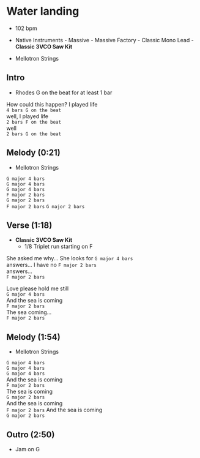 # Water landing

* 102 bpm

* Native Instruments - Massive - Massive Factory - Classic Mono Lead - **Classic 3VCO Saw Kit**
* Mellotron Strings

## Intro

* Rhodes G on the beat for at least 1 bar

How could this happen? I played life  
`4 bars G on the beat`  
well, I played life  
`2 bars F on the beat`  
well  
`2 bars G on the beat`  

## Melody (0:21)

* Mellotron Strings

`G major 4 bars`  
`G major 4 bars`  
`G major 4 bars`  
`F major 2 bars`  
`G major 2 bars`  
`F major 2 bars`
`G major 2 bars`  

## Verse (1:18)

* **Classic 3VCO Saw Kit**
  * 1/8 Triplet run starting on F

She asked me why...  She looks for
`G major 4 bars`  
answers... I have no
`F major 2 bars`  
answers...  
`F major 2 bars`  

Love please hold me still  
`G major 4 bars`  
And the sea is coming  
`F major 2 bars`  
The sea coming...  
`F major 2 bars`  

## Melody (1:54)

* Mellotron Strings

`G major 4 bars`  
`G major 4 bars`  
`G major 4 bars`  
And the sea is coming  
`F major 2 bars`  
The sea is coming  
`G major 2 bars`  
And the sea is coming  
`F major 2 bars`
And the sea is coming  
`G major 2 bars`

## Outro (2:50)

* Jam on G
